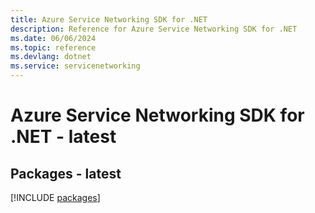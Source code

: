```yaml
---
title: Azure Service Networking SDK for .NET
description: Reference for Azure Service Networking SDK for .NET
ms.date: 06/06/2024
ms.topic: reference
ms.devlang: dotnet
ms.service: servicenetworking
---
```

# Azure Service Networking SDK for .NET - latest
## Packages - latest
[!INCLUDE [packages](service-networking-index.md)]
